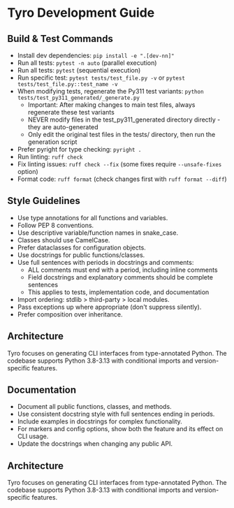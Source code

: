 # Tyro Development Guide

## Build & Test Commands
- Install dev dependencies: `pip install -e ".[dev-nn]"`
- Run all tests: `pytest -n auto` (parallel execution)
- Run all tests: `pytest` (sequential execution)
- Run specific test: `pytest tests/test_file.py -v` or `pytest tests/test_file.py::test_name -v`
- When modifying tests, regenerate the Py311 test variants: `python tests/test_py311_generated/_generate.py`
  - Important: After making changes to main test files, always regenerate these test variants
  - NEVER modify files in the test_py311_generated directory directly - they are auto-generated
  - Only edit the original test files in the tests/ directory, then run the generation script
- Prefer pyright for type checking: `pyright .`
- Run linting: `ruff check`
- Fix linting issues: `ruff check --fix` (some fixes require `--unsafe-fixes` option)
- Format code: `ruff format` (check changes first with `ruff format --diff`)

## Style Guidelines
- Use type annotations for all functions and variables.
- Follow PEP 8 conventions.
- Use descriptive variable/function names in snake_case.
- Classes should use CamelCase.
- Prefer dataclasses for configuration objects.
- Use docstrings for public functions/classes.
- Use full sentences with periods in docstrings and comments:
  - ALL comments must end with a period, including inline comments
  - Field docstrings and explanatory comments should be complete sentences
  - This applies to tests, implementation code, and documentation
- Import ordering: stdlib > third-party > local modules.
- Pass exceptions up where appropriate (don't suppress silently).
- Prefer composition over inheritance.

## Architecture
Tyro focuses on generating CLI interfaces from type-annotated Python. The codebase supports Python 3.8-3.13 with conditional imports and version-specific features.

## Documentation
- Document all public functions, classes, and methods.
- Use consistent docstring style with full sentences ending in periods.
- Include examples in docstrings for complex functionality.
- For markers and config options, show both the feature and its effect on CLI usage.
- Update the docstrings when changing any public API.

## Architecture
Tyro focuses on generating CLI interfaces from type-annotated Python. The codebase supports Python 3.8-3.13 with conditional imports and version-specific features.

